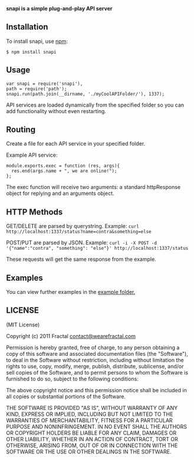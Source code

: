 **snapi is a simple plug-and-play API server**


## Installation
    
To install snapi, use [npm](http://github.com/isaacs/npm):

    $ npm install snapi

## Usage

```
var snapi = require('snapi'),
path = require('path');
snapi.run(path.join(__dirname, './myCoolAPIFolder/'), 1337);
```

API services are loaded dynamically from the specified folder so you can add functionality without even restarting.

## Routing
Create a file for each API service in your specified folder.

Example API service:

```
module.exports.exec = function (res, args){ 
  res.end(args.name + ", we are online!");
};
```

The exec function will receive two arguments: a standard httpResponse object for replying and an arguments object.

## HTTP Methods
GET/DELETE are parsed by querystring. Example: ```curl http://localhost:1337/status?name=contra&something=else```

POST/PUT are parsed by JSON. Example: ```curl -i -X POST -d '{"name":"contra", "something": "else"}' http://localhost:1337/status```

These requests will get the same response from the example.

## Examples

You can view further examples in the [example folder.](https://github.com/wearefractal/snapi/tree/master/examples)

## LICENSE

(MIT License)

Copyright (c) 2011 Fractal <contact@wearefractal.com>

Permission is hereby granted, free of charge, to any person obtaining
a copy of this software and associated documentation files (the
"Software"), to deal in the Software without restriction, including
without limitation the rights to use, copy, modify, merge, publish,
distribute, sublicense, and/or sell copies of the Software, and to
permit persons to whom the Software is furnished to do so, subject to
the following conditions:

The above copyright notice and this permission notice shall be
included in all copies or substantial portions of the Software.

THE SOFTWARE IS PROVIDED "AS IS", WITHOUT WARRANTY OF ANY KIND,
EXPRESS OR IMPLIED, INCLUDING BUT NOT LIMITED TO THE WARRANTIES OF
MERCHANTABILITY, FITNESS FOR A PARTICULAR PURPOSE AND
NONINFRINGEMENT. IN NO EVENT SHALL THE AUTHORS OR COPYRIGHT HOLDERS BE
LIABLE FOR ANY CLAIM, DAMAGES OR OTHER LIABILITY, WHETHER IN AN ACTION
OF CONTRACT, TORT OR OTHERWISE, ARISING FROM, OUT OF OR IN CONNECTION
WITH THE SOFTWARE OR THE USE OR OTHER DEALINGS IN THE SOFTWARE.
